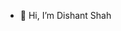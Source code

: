 - 👋 Hi, I’m Dishant Shah




<!--- 👀 I’m interested in ...
- 🌱 I’m currently learning ...
- 💞️ I’m looking to collaborate on ...
- 📫 How to reach me ...

DishantShah01/DishantShah01 is a ✨ special ✨ repository because its `README.md` (this file) appears on your GitHub profile.
You can click the Preview link to take a look at your changes.
--->
